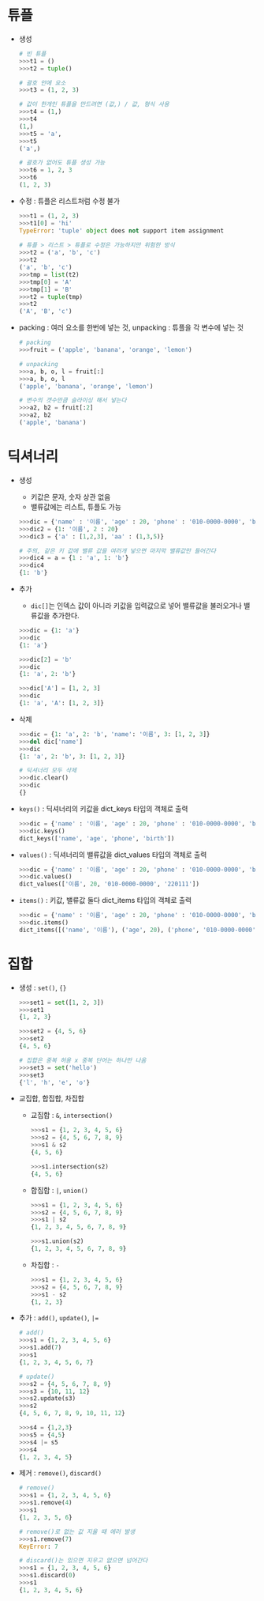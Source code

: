 # 튜플

- 생성

  ```python
  # 빈 튜플
  >>>t1 = ()
  >>>t2 = tuple()
  
  # 괄호 안에 요소
  >>>t3 = (1, 2, 3)
  
  # 값이 한개인 튜플을 만드려면 (값,) / 값, 형식 사용
  >>>t4 = (1,)
  >>>t4
  (1,)
  >>>t5 = 'a',
  >>>t5
  ('a',)
  
  # 괄호가 없어도 튜플 생성 가능
  >>>t6 = 1, 2, 3
  >>>t6
  (1, 2, 3)
  
  ```
  



- 수정 : 튜플은 리스트처럼 수정 불가

  ```python
  >>>t1 = (1, 2, 3)
  >>>t1[0] = 'hi'
  TypeError: 'tuple' object does not support item assignment
      
  # 튜플 > 리스트 > 튜플로 수정은 가능하지만 위험한 방식
  >>>t2 = ('a', 'b', 'c')
  >>>t2
  ('a', 'b', 'c')
  >>>tmp = list(t2)
  >>>tmp[0] = 'A'
  >>>tmp[1] = 'B'
  >>>t2 = tuple(tmp)
  >>>t2
  ('A', 'B', 'c')
  ```

  

- packing : 여러 요소를 한번에 넣는 것, unpacking : 튜플을 각 변수에 넣는 것

  ```python
  # packing
  >>>fruit = ('apple', 'banana', 'orange', 'lemon')
  
  # unpacking
  >>>a, b, o, l = fruit[:]
  >>>a, b, o, l
  ('apple', 'banana', 'orange', 'lemon')
  
  # 변수의 갯수만큼 슬라이싱 해서 넣는다
  >>>a2, b2 = fruit[:2]
  >>>a2, b2
  ('apple', 'banana')
  ```

  

# 딕셔너리

- 생성

  - 키값은 문자, 숫자 상관 없음
  - 밸류값에는 리스트, 튜플도 가능

  ```python
  >>>dic = {'name' : '이름', 'age' : 20, 'phone' : '010-0000-0000', 'birth' : '220111'}
  >>>dic2 = {1: '이름', 2 : 20}
  >>>dic3 = {'a' : [1,2,3], 'aa' : (1,3,5)}
  
  # 주의, 같은 키 값에 밸류 값을 여러개 넣으면 마지막 밸류값만 들어간다
  >>>dic4 = a = {1 : 'a', 1: 'b'}
  >>>dic4
  {1: 'b'}
  ```



- 추가

  - `dic[]`는 인덱스 값이 아니라 키값을 입력값으로 넣어 밸류값을 불러오거나 밸류값을 추가한다.

  ```python
  >>>dic = {1: 'a'}
  >>>dic
  {1: 'a'}
  
  >>>dic[2] = 'b'
  >>>dic
  {1: 'a', 2: 'b'}
  
  >>>dic['A'] = [1, 2, 3]
  >>>dic
  {1: 'a', 'A': [1, 2, 3]}
  ```

  

- 삭제

  ```python
  >>>dic = {1: 'a', 2: 'b', 'name': '이름', 3: [1, 2, 3]}
  >>>del dic['name']
  >>>dic
  {1: 'a', 2: 'b', 3: [1, 2, 3]}
  
  # 딕셔너리 모두 삭제
  >>>dic.clear()
  >>>dic
  {}
  ```

  

- `keys()` : 딕셔너리의 키값을 dict_keys 타입의 객체로 출력

  ```python
  >>>dic = {'name' : '이름', 'age' : 20, 'phone' : '010-0000-0000', 'birth' : '220111'}
  >>>dic.keys()
  dict_keys(['name', 'age', 'phone', 'birth']) 
  ```



- `values()` : 딕셔너리의 밸류값을 dict_values 타입의 객체로 출력

  ```python
  >>>dic = {'name' : '이름', 'age' : 20, 'phone' : '010-0000-0000', 'birth' : '220111'}
  >>>dic.values()
  dict_values(['이름', 20, '010-0000-0000', '220111'])
  ```



- `items()` : 키값, 밸류값 둘다 dict_items 타입의 객체로 출력

  ```python
  >>>dic = {'name' : '이름', 'age' : 20, 'phone' : '010-0000-0000', 'birth' : '220111'}
  >>>dic.items()
  dict_items([('name', '이름'), ('age', 20), ('phone', '010-0000-0000'), ('birth', '220111')])
  ```

  

# 집합

- 생성 : `set()`, `{}`

  ```python
  >>>set1 = set([1, 2, 3])
  >>>set1
  {1, 2, 3}
  
  >>>set2 = {4, 5, 6}
  >>>set2
  {4, 5, 6}
  
  # 집합은 중복 허용 x 중복 단어는 하나만 나옴
  >>>set3 = set('hello')
  >>>set3 
  {'l', 'h', 'e', 'o'}
  ```



- 교집합, 합집합, 차집합

  - 교집합 : `&`, `intersection()`

    ```python
    >>>s1 = {1, 2, 3, 4, 5, 6}
    >>>s2 = {4, 5, 6, 7, 8, 9}
    >>>s1 & s2
    {4, 5, 6}
    
    >>>s1.intersection(s2)
    {4, 5, 6}
    ```

  - 합집합 : `|`, `union()`

    ```python
    >>>s1 = {1, 2, 3, 4, 5, 6}
    >>>s2 = {4, 5, 6, 7, 8, 9}
    >>>s1 | s2
    {1, 2, 3, 4, 5, 6, 7, 8, 9}
    
    >>>s1.union(s2)
    {1, 2, 3, 4, 5, 6, 7, 8, 9}
    ```

  - 차집합 : `-`

    ```python
    >>>s1 = {1, 2, 3, 4, 5, 6}
    >>>s2 = {4, 5, 6, 7, 8, 9}
    >>>s1 - s2
    {1, 2, 3}
    ```



- 추가 : `add()`, `update()`, `|=`

  ```python
  # add()
  >>>s1 = {1, 2, 3, 4, 5, 6}
  >>>s1.add(7)
  >>>s1
  {1, 2, 3, 4, 5, 6, 7}
  
  # update()
  >>>s2 = {4, 5, 6, 7, 8, 9}
  >>>s3 = {10, 11, 12}
  >>>s2.update(s3)
  >>>s2
  {4, 5, 6, 7, 8, 9, 10, 11, 12}
  
  >>>s4 = {1,2,3}
  >>>s5 = {4,5}
  >>>s4 |= s5
  >>>s4
  {1, 2, 3, 4, 5}
  ```



- 제거 : `remove()`, `discard()`

  ```python
  # remove()
  >>>s1 = {1, 2, 3, 4, 5, 6}
  >>>s1.remove(4)
  >>>s1
  {1, 2, 3, 5, 6}
  
  # remove()로 없는 값 지울 때 에러 발생
  >>>s1.remove(7)
  KeyError: 7
  
  # discard()는 있으면 지우고 없으면 넘어간다
  >>>s1 = {1, 2, 3, 4, 5, 6}
  >>>s1.discard(0)
  >>>s1
  {1, 2, 3, 4, 5, 6}
  ```

  



